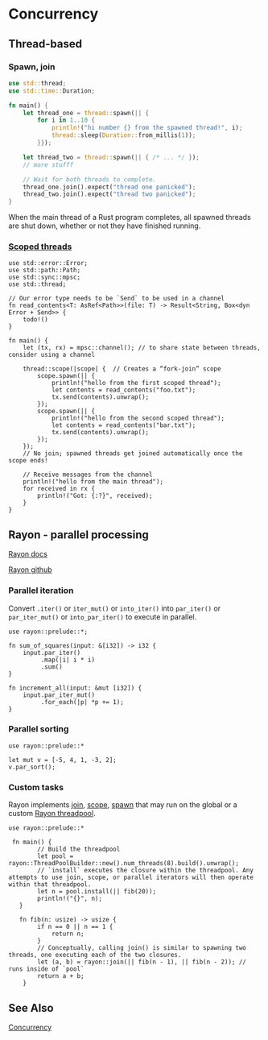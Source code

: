 # Concurrency

## Thread-based

### Spawn, join

```rust
use std::thread;
use std::time::Duration;

fn main() {
    let thread_one = thread::spawn(|| {
        for i in 1..10 {
            println!("hi number {} from the spawned thread!", i);
            thread::sleep(Duration::from_millis(1));
        }});

    let thread_two = thread::spawn(|| { /* ... */ });
    // more stufff

    // Wait for both threads to complete.
    thread_one.join().expect("thread one panicked");
    thread_two.join().expect("thread two panicked");
}
```

When the main thread of a Rust program completes, all spawned threads are shut down, whether or not they have finished running.

### [Scoped threads]( https://doc.rust-lang.org/std/thread/fn.scope.html )

```rust,ignore
use std::error::Error;
use std::path::Path;
use std::sync::mpsc;
use std::thread;

// Our error type needs to be `Send` to be used in a channel
fn read_contents<T: AsRef<Path>>(file: T) -> Result<String, Box<dyn Error + Send>> {
    todo!()
}

fn main() {
    let (tx, rx) = mpsc::channel(); // to share state between threads, consider using a channel

    thread::scope(|scope| {  // Creates a “fork-join” scope
        scope.spawn(|| {
            println!("hello from the first scoped thread");
            let contents = read_contents("foo.txt");
            tx.send(contents).unwrap();
        });
        scope.spawn(|| {
            println!("hello from the second scoped thread");
            let contents = read_contents("bar.txt");
            tx.send(contents).unwrap();
        });
    });
    // No join; spawned threads get joined automatically once the scope ends!

    // Receive messages from the channel
    println!("hello from the main thread");
    for received in rx {
        println!("Got: {:?}", received);
    }
}
```

## Rayon - parallel processing

[Rayon docs]( https://docs.rs/rayon/latest/rayon/ )

[Rayon github]( https://github.com/rayon-rs/rayon )

### Parallel iteration

Convert `.iter()` or `iter_mut()` or `into_iter()` into `par_iter()` or `par_iter_mut()` or `into_par_iter()` to execute in parallel.

```rust, ignore
use rayon::prelude::*;

fn sum_of_squares(input: &[i32]) -> i32 {
    input.par_iter()
         .map(|i| i * i)
         .sum()
}

fn increment_all(input: &mut [i32]) {
    input.par_iter_mut()
         .for_each(|p| *p += 1);
}
```

### Parallel sorting

```rust,ignore
use rayon::prelude::*

let mut v = [-5, 4, 1, -3, 2];
v.par_sort();
```

### Custom tasks

Rayon implements [join]( https://docs.rs/rayon/latest/rayon/fn.join.html ), [scope]( https://docs.rs/rayon/latest/rayon/fn.scope.html ),  [spawn]( https://docs.rs/rayon/latest/rayon/fn.spawn.html ) that may run on the global or a custom [Rayon threadpool]( https://docs.rs/rayon/latest/rayon/struct.ThreadPool.html# ).

```rust,ignore
use rayon::prelude::*

 fn main() {
        // Build the threadpool
        let pool = rayon::ThreadPoolBuilder::new().num_threads(8).build().unwrap();
        // `install` executes the closure within the threadpool. Any attempts to use join, scope, or parallel iterators will then operate within that threadpool.
        let n = pool.install(|| fib(20)); 
        println!("{}", n);
   }

   fn fib(n: usize) -> usize {
        if n == 0 || n == 1 {
            return n;
        }
        // Conceptually, calling join() is similar to spawning two threads, one executing each of the two closures. 
        let (a, b) = rayon::join(|| fib(n - 1), || fib(n - 2)); // runs inside of `pool`
        return a + b;
    }
```

## See Also

[Concurrency]( https://doc.rust-lang.org/book/ch16-00-concurrency.html )
